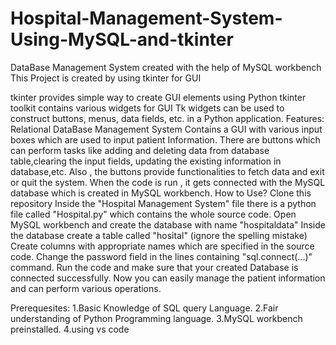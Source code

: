 
# Hospital-Management-System-Using-MySQL-and-tkinter
DataBase Management System created with the help of MySQL workbench
This Project is created by using tkinter for GUI

tkinter provides simple way to create GUI elements using Python
tkinter toolkit contains various widgets for GUI
Tk widgets can be used to construct buttons, menus, data fields, etc. in a Python application.
Features:
Relational DataBase Management System
Contains a GUI with various input boxes which are used to input patient Information.
There are buttons which can perform tasks like adding and deleting data from database table,clearing the input fields, updating the existing information in database,etc.
Also , the buttons provide functionalities to fetch data and exit or quit the system.
When the code is run , it gets connected with the MySQL database which is created in MySQL workbench.
How to Use?
Clone this repository
Inside the "Hospital Management System" file there is a python file called "Hospital.py" which contains the whole source code.
Open MySQL workbench and create the database with name "hospitaldata"
Inside the database create a table called "hosital" (ignore the spelling mistake)
Create columns with appropriate names which are specified in the source code.
Change the password field in the lines containing "sql.connect(...)" command.
Run the code and make sure that your created Database is connected successfully.
Now you can easily manage the patient information and can perform various operations.



Prerequesites:
1.Basic Knowledge of SQL query Language.
2.Fair understanding of Python Programming language.
3.MySQL workbench preinstalled.
4.using vs code

